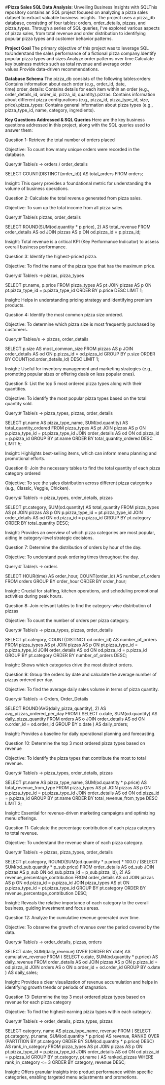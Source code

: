 #**Pizza Sales SQL Data Analysis:** Unveiling Business Insights with SQLThis repository contains an SQL project focused on analyzing a pizza sales dataset to extract valuable business insights. The project uses a pizza_db database, consisting of four tables: orders, order_details, pizzas, and pizza_types. Through a series of SQL queries, I've explored various aspects of pizza sales, from total revenue and order distribution to identifying popular pizza types and customer behavior patterns.

**Project Goal**
The primary objective of this project was to leverage SQL to:Understand the sales performance of a fictional pizza company.Identify popular pizza types and sizes.Analyze order patterns over time.Calculate key business metrics such as total revenue and average order values.Provide data-driven recommendations.

**Database Schema**
The pizza_db consists of the following tables:orders: Contains information about each order (e.g., order_id, date, time).order_details: Contains details for each item within an order (e.g., order_details_id, order_id, pizza_id, quantity).pizzas: Contains information about different pizza configurations (e.g., pizza_id, pizza_type_id, size, price).pizza_types: Contains general information about pizza types (e.g., pizza_type_id, name, category, ingredients).

**Key Questions Addressed & SQL Queries**
Here are the key business questions addressed in this project, along with the SQL queries used to answer them:

Question 1: Retrieve the total number of orders placed

Objective: To count how many unique orders were recorded in the database.

Query:# Table/s -> orders / order_details

SELECT COUNT(DISTINCT(order_id)) AS total_orders
FROM orders;

Insight: This query provides a foundational metric for understanding the volume of business operations.

Question 2: Calculate the total revenue generated from pizza sales.

Objective: To sum up the total income from all pizza sales.

Query:# Table/s pizzas, order_details

SELECT ROUND(SUM(od.quantity * p.price), 2) AS total_revenue
FROM order_details AS od
JOIN pizzas AS p
ON od.pizza_id = p.pizza_id;

Insight: Total revenue is a critical KPI (Key Performance Indicator) to assess overall business performance.

Question 3: Identify the highest-priced pizza.

Objective: To find the name of the pizza type that has the maximum price.

Query:# Table/s -> pizzas, pizza_types

SELECT pt.name, p.price
FROM pizza_types AS pt
JOIN pizzas AS p
ON pt.pizza_type_id = p.pizza_type_id
ORDER BY p.price DESC
LIMIT 1;

Insight: Helps in understanding pricing strategy and identifying premium products.

Question 4: Identify the most common pizza size ordered.

Objective: To determine which pizza size is most frequently purchased by customers.

Query:# Tables/s -> pizzas, order_details

SELECT p.size AS most_common_size
FROM pizzas AS p
JOIN order_details AS od
ON p.pizza_id = od.pizza_id
GROUP BY p.size
ORDER BY COUNT(od.order_details_id) DESC
LIMIT 1;

Insight: Useful for inventory management and marketing strategies (e.g., promoting popular sizes or offering deals on less popular ones).

Question 5: List the top 5 most ordered pizza types along with their quantities.

Objective: To identify the most popular pizza types based on the total quantity sold.

Query:# Table/s -> pizza_types, pizzas, order_details

SELECT pt.name AS pizza_type_name, SUM(od.quantity) AS total_quantity_ordered
FROM pizza_types AS pt
JOIN pizzas AS p
ON p.pizza_type_id = pt.pizza_type_id
JOIN order_details AS od
ON od.pizza_id = p.pizza_id
GROUP BY pt.name
ORDER BY total_quantity_ordered DESC
LIMIT 5;

Insight: Highlights best-selling items, which can inform menu planning and promotional efforts.

Question 6: Join the necessary tables to find the total quantity of each pizza category ordered

Objective: To see the sales distribution across different pizza categories (e.g., Classic, Veggie, Chicken).

Query:# Table/s -> pizza_types, order_details, pizzas

SELECT pt.category, SUM(od.quantity) AS total_quantity
FROM pizza_types AS pt
JOIN pizzas AS p
ON p.pizza_type_id = pt.pizza_type_id
JOIN order_details AS od
ON od.pizza_id = p.pizza_id
GROUP BY pt.category
ORDER BY total_quantity DESC;

Insight: Provides an overview of which pizza categories are most popular, aiding in category-level strategic decisions.

Question 7: Determine the distribution of orders by hour of the day.

Objective: To understand peak ordering times throughout the day.

Query:# Table/s -> orders

SELECT HOUR(time) AS order_hour, COUNT(order_id) AS number_of_orders
FROM orders
GROUP BY order_hour
ORDER BY order_hour;

Insight: Crucial for staffing, kitchen operations, and scheduling promotional activities during peak hours.

Question 8: Join relevant tables to find the category-wise distribution of pizzas

Objective: To count the number of orders per pizza category.

Query:# Table/s -> pizza_types, pizzas, order_details

SELECT pt.category, COUNT(DISTINCT od.order_id) AS number_of_orders
FROM pizza_types AS pt
JOIN pizzas AS p
ON pt.pizza_type_id = p.pizza_type_id
JOIN order_details AS od
ON od.pizza_id = p.pizza_id
GROUP BY pt.category
ORDER BY number_of_orders DESC;

Insight: Shows which categories drive the most distinct orders.

Question 9: Group the orders by date and calculate the average number of pizzas ordered per day.

Objective: To find the average daily sales volume in terms of pizza quantity.

Query:# Table/s -> Orders, Order_Details

SELECT ROUND(AVG(daily_pizza_quantity), 2) AS avg_pizzas_ordered_per_day
FROM (
    SELECT o.date, SUM(od.quantity) AS daily_pizza_quantity
    FROM orders AS o
    JOIN order_details AS od
    ON o.order_id = od.order_id
    GROUP BY o.date
) AS daily_orders;

Insight: Provides a baseline for daily operational planning and forecasting.

Question 10: Determine the top 3 most ordered pizza types based on revenue

Objective: To identify the pizza types that contribute the most to total revenue.

Query:# Table/s -> pizza_types, order_details, pizzas

SELECT pt.name AS pizza_type_name, SUM(od.quantity * p.price) AS total_revenue_from_type
FROM pizza_types AS pt
JOIN pizzas AS p
ON p.pizza_type_id = pt.pizza_type_id
JOIN order_details AS od
ON od.pizza_id = p.pizza_id
GROUP BY pt.name
ORDER BY total_revenue_from_type DESC
LIMIT 3;

Insight: Essential for revenue-driven marketing campaigns and optimizing menu offerings.

Question 11: Calculate the percentage contribution of each pizza category to total revenue.

Objective: To understand the revenue share of each pizza category.

Query:# Table/s -> pizzas, pizza_types, order_details

SELECT pt.category,
       ROUND(SUM(od.quantity * p.price) * 100.0 / (SELECT SUM(od_sub.quantity * p_sub.price)
                                                   FROM order_details AS od_sub
                                                   JOIN pizzas AS p_sub
                                                   ON od_sub.pizza_id = p_sub.pizza_id), 2) AS revenue_percentage_contribution
FROM order_details AS od
JOIN pizzas AS p
ON od.pizza_id = p.pizza_id
JOIN pizza_types AS pt
ON p.pizza_type_id = pt.pizza_type_id
GROUP BY pt.category
ORDER BY revenue_percentage_contribution DESC;

Insight: Reveals the relative importance of each category to the overall business, guiding investment and focus areas.

Question 12: Analyze the cumulative revenue generated over time.

Objective: To observe the growth of revenue over the period covered by the data.

Query:# Table/s -> order_details, pizzas, orders

SELECT date,
       SUM(daily_revenue) OVER (ORDER BY date) AS cumulative_revenue
FROM (
    SELECT o.date,
           SUM(od.quantity * p.price) AS daily_revenue
    FROM order_details AS od
    JOIN pizzas AS p
    ON p.pizza_id = od.pizza_id
    JOIN orders AS o
    ON o.order_id = od.order_id
    GROUP BY o.date
) AS daily_sales;

Insight: Provides a clear visualization of revenue accumulation and helps in identifying growth trends or periods of stagnation.

Question 13: Determine the top 3 most ordered pizza types based on revenue for each pizza category

Objective: To find the highest-earning pizza types within each category.

Query:# Table/s -> order_details, pizza_types, pizzas

SELECT category, name AS pizza_type_name, revenue
FROM (
    SELECT pt.category,
           pt.name,
           SUM(od.quantity * p.price) AS revenue,
           RANK() OVER (PARTITION BY pt.category ORDER BY SUM(od.quantity * p.price) DESC) AS rank_in_category
    FROM pizza_types AS pt
    JOIN pizzas AS p
    ON pt.pizza_type_id = p.pizza_type_id
    JOIN order_details AS od
    ON od.pizza_id = p.pizza_id
    GROUP BY pt.category, pt.name
) AS ranked_pizzas
WHERE rank_in_category <= 3
ORDER BY category, revenue DESC;

Insight: Offers granular insights into product performance within specific categories, enabling targeted menu adjustments and promotions.
